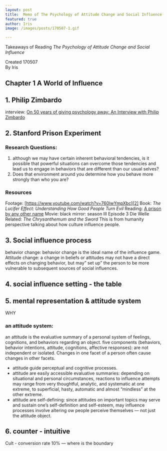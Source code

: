 ```yaml
---
layout: post
title:  Memo of The Psychology of Attitude Change and Social Influence
featured: true
author: Iris
image: /images/posts/170507-1.gif

---
```

Takeaways of Reading *The Psychology of Attitude Change and Social Influence*

Created 170507  
By Iris

## Chapter 1 A World of Influence
## 1. Philip Zimbardo

interview: [On 50 years of giving psychology away: An Interview with Philip Zimbardo][1] 

## 2. Stanford Prison Experiment
### Research Questions:
1. although we may have certain inherent behavioral tendencies, is it possible that powerful situations can overcome those tendencies and lead us to engage in behaviors that are different than our usual selves?
2. Does that environment around you determine how you behave more strongly than who you are?
### Resources
Footage: [https://www.youtube.com/watch?v=760lwYmpXbc][2]
Book: *The Lucifer Effect: Understanding How Good People Turn Evil*
Reading: [A prison by any other name][3]
Movie: black mirror: season III Episode 3 
Die Welle
Related:
*The Chrysanthemum and the Sword* This is from humanity perspective talking about how culture influence people. 

## 3. Social influence process
behavior change: behavior change is the ideal name of the influence game. 
Attitude change: a change in beliefs or attitudes may not have a direct effects on changing behavior, but may” set up” the person to be more vulnerable to subsequent sources of social influences. 

## 4. social influence setting - the table


## 5. mental representation & attitude system
WHY
### an attitude system:
an attitude is the evaluative summary of a personal system of feelings, cognitions, and behaviors regarding an object. 
five components (behaviors, behavior intentions, attitude, cognitions, affective responses): are not independent or isolated. Changes in one facet of a person often cause changes in other facets. 
- attitude guide perceptual and cognitive processes.
- attitude are easily accessible evaluative summaries: depending on situational and personal circumstances, reactions to influence attempts may range from very thoughtful, analytic, and systematic at one extreme, to superficial, hasty, automatic and almost “mindless” at the other extreme. 
- attitude are self-defining: since attitudes on important topics may serve and sustain one’s self-definition and self-esteem, may influence processes involve altering ow people perceive themselves — not just the attitude object. 
## 6. counter - intuitive
Cult - conversion rate 10% — where is the boundary 


[1]:	http://www.georgeslavich.com/pubs/Slavich_ToP_2009.pdf
[2]:	https://www.youtube.com/watch?v=760lwYmpXbc
[3]:	http://www.jonescollegeprep.org/ourpages/auto/2011/3/15/39076920/40%20Studies%20-%20A%20Prison%20by%20Any%20Other%20Name.pdf